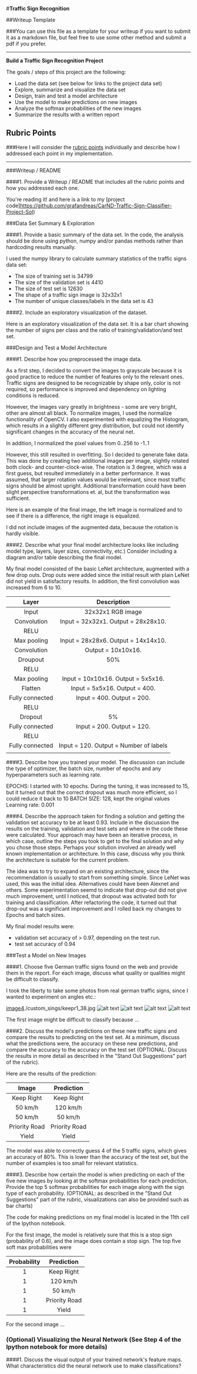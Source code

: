 #**Traffic Sign Recognition** 

##Writeup Template

###You can use this file as a template for your writeup if you want to submit it as a markdown file, but feel free to use some other method and submit a pdf if you prefer.

---

**Build a Traffic Sign Recognition Project**

The goals / steps of this project are the following:
* Load the data set (see below for links to the project data set)
* Explore, summarize and visualize the data set
* Design, train and test a model architecture
* Use the model to make predictions on new images
* Analyze the softmax probabilities of the new images
* Summarize the results with a written report


[//]: # (Image References)

[image1]: ./examples/visualization.jpg "Visualization"
[image2]: ./examples/grayscale.jpg "Grayscaling"
[image3]: ./examples/random_noise.jpg "Random Noise"
[image4]: ./examples/placeholder.png "Traffic Sign 1"
[image5]: ./examples/placeholder.png "Traffic Sign 2"
[image6]: ./examples/placeholder.png "Traffic Sign 3"
[image7]: ./examples/placeholder.png "Traffic Sign 4"
[image8]: ./examples/placeholder.png "Traffic Sign 5"

## Rubric Points
###Here I will consider the [rubric points](https://review.udacity.com/#!/rubrics/481/view) individually and describe how I addressed each point in my implementation.  

---
###Writeup / README

####1. Provide a Writeup / README that includes all the rubric points and how you addressed each one. 

You're reading it! and here is a link to my [project code]https://github.com/grafandreas/CarND-Traffic-Sign-Classifier-Project-Sol)

###Data Set Summary & Exploration

####1. Provide a basic summary of the data set. In the code, the analysis should be done using python, numpy and/or pandas methods rather than hardcoding results manually.

I used the numpy library to calculate summary statistics of the traffic
signs data set:

* The size of training set is 34799
* The size of the validation set is 4410
* The size of test set is 12630
* The shape of a traffic sign image is 32x32x1
* The number of unique classes/labels in the data set is 43

####2. Include an exploratory visualization of the dataset.

Here is an exploratory visualization of the data set. It is a bar chart showing the number of signs per class and
the ratio of training/validation/and test set.

[image1]: ./writeup/statistics.png "x"

###Design and Test a Model Architecture

####1. Describe how you preprocessed the image data.

As a first step, I decided to convert the images to grayscale because it is good practice to reduce the number
of features only to the relevant ones. Traffic signs are designed to be recognizable by shape only, color is not
required, so performance is improved and dependency on lighting conditions is reduced.

However, the images vary greatly in brightness - some are very bright, other are almost all black. To normalize images,
I used the normalize functionality of OpenCV. I also experimented with equalizing the Histogram, which results in 
a slightly different grey distribution, but could not identify significant changes in the accuracy of the neural net.

In addition, I normalized the pixel values from 0..256 to -1..1

However, this still resulted in overfitting. So I decided to generate fake data. This was done by creating two additional images per image,
slightly rotated both clock- and counter-clock-wise. The rotation is 3 degree, which was a first guess, but resulted immediately in a better performance. It was assumed, that larger rotation values would be irrelevant, since most traffic signs should be almost upright. Additional transformation could have been slight perspective transformations et. al, but the transformation was sufficient.


Here is an example of the final image, the left image is normalized and to see if there is a difference, the right image is equalized.

[image2]: ./writeup/normalize_and_equalize.png "y"

I did not include images of the augmented data, because the rotation is hardly visible.



####2. Describe what your final model architecture looks like including model type, layers, layer sizes, connectivity, etc.) Consider including a diagram and/or table describing the final model.

My final model consisted of the basic LeNet architecture, augmented with a few drop outs. Drop outs were added since the initial result with plain LeNet did not yield in satisfactory results. In addition, the first convolution was increased from 6 to 10.


| Layer         		|     Description	        					| 
|:---------------------:|:---------------------------------------------:| 
| Input         		| 32x32x1 RGB image   							| 
| Convolution       	| Input = 32x32x1. Output = 28x28x10. 	        |
| RELU					|												|
| Max pooling	      	| Input = 28x28x6. Output = 14x14x10.			|
| Convolution  		    | Output = 10x10x16.     						|
| Droupout				| 50%											|
| RELU					|												|
| Max pooling	      	| Input = 10x10x16. Output = 5x5x16.			|
| Flatten				| Input = 5x5x16. Output = 400. 				|
| Fully connected		| Input = 400. Output = 200.        									|
| RELU					|												|
| Dropout				| 5%       								|
| Fully connected		|   Input = 200. Output = 120.     									|
| RELU					|												|
| Fully connected		|  Input = 120. Output = Number of labels   									|
|						|												|
 


####3. Describe how you trained your model. The discussion can include the type of optimizer, the batch size, number of epochs and any hyperparameters such as learning rate.

EPOCHS: I started with 10 epochs. During the tuning, it was increased to 15, but it turned out that the correct dropout was much more efficient, so I could reduce it back to 10
BATCH SIZE: 128, kept the original values
Learning rate: 0.001

####4. Describe the approach taken for finding a solution and getting the validation set accuracy to be at least 0.93. Include in the discussion the results on the training, validation and test sets and where in the code these were calculated. Your approach may have been an iterative process, in which case, outline the steps you took to get to the final solution and why you chose those steps. Perhaps your solution involved an already well known implementation or architecture. In this case, discuss why you think the architecture is suitable for the current problem.

The idea was to try to expand on an existing architecture, since the recommendation is usually to start from something simple. Since LeNet was used, this was the initial idea. Alternatives could have been Alexnet and others.  Some experimentation seemd to indicate that drop-out did not give much improvement, until I noticed, that dropout was activated both for training and classification. After refactoring the code, it turned out that drop-out was a significant improvement and I rolled back my changes to Epochs and batch sizes.

My final model results were:
* validation set accuracy of > 0.97, depending on the test run.
* test set accuracy of 0.94


 

###Test a Model on New Images

####1. Choose five German traffic signs found on the web and provide them in the report. For each image, discuss what quality or qualities might be difficult to classify.

I took the liberty to take some photos from real german traffic signs, since I wanted to experiment on angles etc.:

[image4]./custom_sings/keepr1_38.jpg ![alt text][image5] ![alt text][image6] 
![alt text][image7] ![alt text][image8]

The first image might be difficult to classify because ...

####2. Discuss the model's predictions on these new traffic signs and compare the results to predicting on the test set. At a minimum, discuss what the predictions were, the accuracy on these new predictions, and compare the accuracy to the accuracy on the test set (OPTIONAL: Discuss the results in more detail as described in the "Stand Out Suggestions" part of the rubric).

Here are the results of the prediction:

| Image			        |     Prediction	        					| 
|:---------------------:|:---------------------------------------------:| 
| Keep Right     		|Keep Right 								| 
| 50 km/h    			| 120 km/h										|
| 50 km/h					| 50 km/h											|
| Priority Road   		| Priority Road				 				|
| Yield		| Yield      							|


The model was able to correctly guess 4 of the 5 traffic signs, which gives an accuracy of 80%. This is lower than the accuracy of the test set, but the number of examples is too small for relevant statistics.

####3. Describe how certain the model is when predicting on each of the five new images by looking at the softmax probabilities for each prediction. Provide the top 5 softmax probabilities for each image along with the sign type of each probability. (OPTIONAL: as described in the "Stand Out Suggestions" part of the rubric, visualizations can also be provided such as bar charts)

The code for making predictions on my final model is located in the 11th cell of the Ipython notebook.

For the first image, the model is relatively sure that this is a stop sign (probability of 0.6), and the image does contain a stop sign. The top five soft max probabilities were

| Probability			        |     Prediction	        					| 
|:---------------------:|:---------------------------------------------:| 
| 1    		|Keep Right 								| 
| 1    			| 120 km/h										|
| 1				| 50 km/h											|
| 1  		| Priority Road				 				|
| 1	| Yield      							|


For the second image ... 

### (Optional) Visualizing the Neural Network (See Step 4 of the Ipython notebook for more details)
####1. Discuss the visual output of your trained network's feature maps. What characteristics did the neural network use to make classifications?


